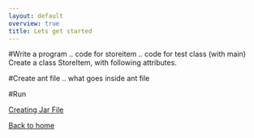 ```yaml
---
layout: default
overview: true
title: Lets get started
---
```


#Write a program
.. code for storeitem
.. code for test class (with main)
Create a class StoreItem, with following attributes.

#Create ant file
.. what goes inside ant file

#Run


[Creating Jar File](lets_create_jar.html)

[Back to home](index.html)
